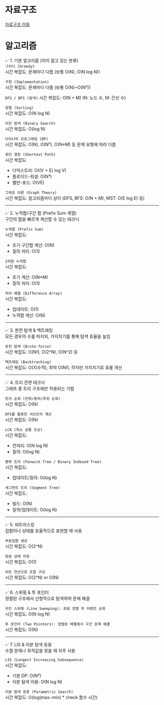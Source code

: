 # 자료구조
[자료구조 이동](https://github.com/sungw00ng/Today_I_Learn/blob/main/%EC%9E%90%EB%A3%8C%EA%B5%AC%EC%A1%B0/%EC%A3%BC%EC%9A%94%EC%9E%90%EB%A3%8C%EA%B5%AC%EC%A1%B0%EC%8B%9C%EA%B0%84%EB%B3%B5%EC%9E%A1%EB%8F%84%EC%A0%95%EB%A6%AC.md) <br>
# 알고리즘
✅ 1. 기본 알고리즘 (이미 알고 있는 분류)  
`그리디 (Greedy)`  
시간 복잡도: 문제마다 다름 (보통 O(N), O(N log N))

`구현 (Implementation)` <br>
시간 복잡도: 문제마다 다름 (보통 O(N)~O(N²))

`DFS / BFS (탐색)` 
시간 복잡도: O(N + M) (N: 노드 수, M: 간선 수)

`정렬 (Sorting)`  
시간 복잡도: O(N log N)

`이진 탐색 (Binary Search)`  
시간 복잡도: O(log N)

`다이나믹 프로그래밍 (DP)`  
시간 복잡도: O(N), O(N²), O(N*M) 등 문제 유형에 따라 다름

`최단 경로 (Shortest Path)`  
시간 복잡도:  
- 다익스트라: O((V + E) log V)  
- 플로이드-워셜: O(N³)  
- 벨만-포드: O(VE)

`그래프 이론 (Graph Theory)`  
시간 복잡도: 알고리즘마다 상이 (DFS, BFS: O(N + M), MST: O(E log E) 등)

---

✅ 2. 누적합/구간 합 (Prefix Sum 계열)  
구간의 합을 빠르게 계산할 수 있는 테크닉  

`누적합 (Prefix Sum)`  
시간 복잡도:  
- 초기 구간합 계산: O(N)  
- 질의 처리: O(1)

`2차원 누적합`  
시간 복잡도:  
- 초기 계산: O(N*M)  
- 질의 처리: O(1)

`차이 배열 (Difference Array)`  
시간 복잡도:  
- 업데이트: O(1)  
- 누적합 계산: O(N)

---

✅ 3. 완전 탐색 & 백트래킹  
모든 경우의 수를 따지되, 가지치기를 통해 탐색 효율을 높임  

`완전 탐색 (Brute-force)`  
시간 복잡도: O(N!), O(2^N), O(N^2) 등

`백트래킹 (Backtracking)`  
시간 복잡도: O(지수적), 최악 O(N!), 하지만 가지치기로 효율 개선

---

✅ 4. 트리 관련 테크닉  
그래프 중 트리 구조에만 적용되는 기법  

`트리 순회 (전위/중위/후위 순회)`  
시간 복잡도: O(N)

`DFS를 활용한 서브트리 계산`  
시간 복잡도: O(N)

`LCA (최소 공통 조상)`  
시간 복잡도:  
- 전처리: O(N log N)  
- 질의: O(log N)

`펜윅 트리 (Fenwick Tree / Binary Indexed Tree)`  
시간 복잡도:  
- 업데이트/질의: O(log N)

`세그먼트 트리 (Segment Tree)`  
시간 복잡도:  
- 빌드: O(N)  
- 질의/업데이트: O(log N)

---

✅ 5. 비트마스킹  
집합이나 상태를 효율적으로 표현할 때 사용  

`부분집합 생성`  
시간 복잡도: O(2^N)

`방문 상태 저장`  
시간 복잡도: O(1)

`비트 연산으로 조합 구성`  
시간 복잡도: O(2^N) or O(N)

---

✅ 6. 스위핑 & 투 포인터  
정렬된 구조에서 선형적으로 탐색하며 문제 해결  

`라인 스위핑 (Line Sweeping): 좌표 정렬 후 이벤트 순회`  
시간 복잡도: O(N log N)

`투 포인터 (Two Pointers): 정렬된 배열에서 구간 문제 해결`  
시간 복잡도: O(N)

---

✅ 7. LIS & 이분 탐색 응용  
수열 문제나 최적값을 찾을 때 자주 사용  

`LIS (Longest Increasing Subsequence)`  
시간 복잡도:  
- 기본 DP: O(N²)  
- 이분 탐색 이용: O(N log N)

`이분 탐색 응용 (Parametric Search)`  
시간 복잡도: O(log(max−min) * check 함수 시간)

